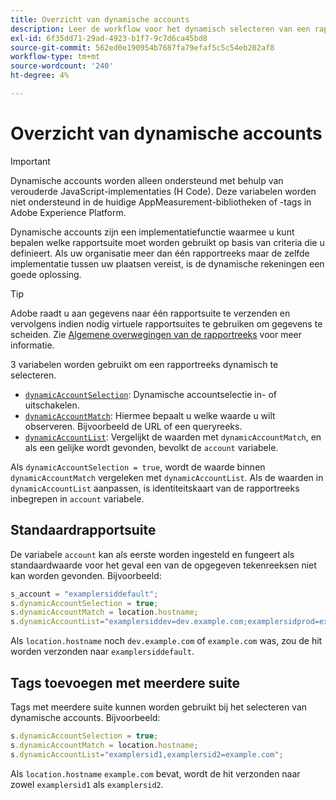 ```yaml
---
title: Overzicht van dynamische accounts
description: Leer de workflow voor het dynamisch selecteren van een rapportsuite met H Code.
exl-id: 6f35dd71-29ad-4923-b1f7-9c7d6ca45bd8
source-git-commit: 562ed0e190954b7687fa79efaf5c5c54eb202af8
workflow-type: tm+mt
source-wordcount: '240'
ht-degree: 4%

---
```


# Overzicht van dynamische accounts

>[!IMPORTANT]
>
>Dynamische accounts worden alleen ondersteund met behulp van verouderde JavaScript-implementaties (H Code). Deze variabelen worden niet ondersteund in de huidige AppMeasurement-bibliotheken of -tags in Adobe Experience Platform.

Dynamische accounts zijn een implementatiefunctie waarmee u kunt bepalen welke rapportsuite moet worden gebruikt op basis van criteria die u definieert. Als uw organisatie meer dan één rapportreeks maar de zelfde implementatie tussen uw plaatsen vereist, is de dynamische rekeningen een goede oplossing.

>[!TIP]
>
>Adobe raadt u aan gegevens naar één rapportsuite te verzenden en vervolgens indien nodig virtuele rapportsuites te gebruiken om gegevens te scheiden. Zie [Algemene overwegingen van de rapportreeks](../../../prepare/global-rs.md) voor meer informatie.

3 variabelen worden gebruikt om een rapportreeks dynamisch te selecteren.

* [`dynamicAccountSelection`](dynamicaccountselection.md): Dynamische accountselectie in- of uitschakelen.
* [`dynamicAccountMatch`](dynamicaccountmatch.md): Hiermee bepaalt u welke waarde u wilt observeren. Bijvoorbeeld de URL of een queryreeks.
* [`dynamicAccountList`](dynamicaccountlist.md): Vergelijkt de waarden met  `dynamicAccountMatch`, en als een gelijke wordt gevonden, bevolkt de  `account` variabele.

Als `dynamicAccountSelection = true`, wordt de waarde binnen `dynamicAccountMatch` vergeleken met `dynamicAccountList`. Als de waarden in `dynamicAccountList` aanpassen, is identiteitskaart van de rapportreeks inbegrepen in `account` variabele.

## Standaardrapportsuite

De variabele `account` kan als eerste worden ingesteld en fungeert als standaardwaarde voor het geval een van de opgegeven tekenreeksen niet kan worden gevonden. Bijvoorbeeld:

```javascript
s_account = "examplersiddefault";
s.dynamicAccountSelection = true;
s.dynamicAccountMatch = location.hostname;
s.dynamicAccountList="examplersiddev=dev.example.com;examplersidprod=example.com";
```

Als `location.hostname` noch `dev.example.com` of `example.com` was, zou de hit worden verzonden naar `examplersiddefault`.

## Tags toevoegen met meerdere suite

Tags met meerdere suite kunnen worden gebruikt bij het selecteren van dynamische accounts. Bijvoorbeeld:

```js
s.dynamicAccountSelection = true;
s.dynamicAccountMatch = location.hostname;
s.dynamicAccountList="examplersid1,examplersid2=example.com";
```

Als `location.hostname` `example.com` bevat, wordt de hit verzonden naar zowel `examplersid1` als `examplersid2`.

